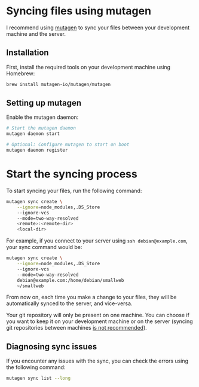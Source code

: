 # Syncing files using mutagen

I recommend using [mutagen](https://mutagen.io) to sync your files between your development machine and the server.

## Installation

First, install the required tools on your development machine using Homebrew:

```sh
brew install mutagen-io/mutagen/mutagen
```

## Setting up mutagen

Enable the mutagen daemon:

```sh
# Start the mutagen daemon
mutagen daemon start

# Optional: Configure mutagen to start on boot
mutagen daemon register
```

# Start the syncing process

To start syncing your files, run the following command:

```sh
mutagen sync create \
    --ignore=node_modules,.DS_Store
    --ignore-vcs
    --mode=two-way-resolved
    <remote>:<remote-dir>
    <local-dir>
```

For example, if you connect to your server using `ssh debian@example.com`, your sync command would be:

```sh
mutagen sync create \
    --ignore=node_modules,.DS_Store
    --ignore-vcs
    --mode=two-way-resolved
    debian@example.com:/home/debian/smallweb
    ~/smallweb
```

From now on, each time you make a change to your files, they will be automatically synced to the server, and vice-versa.

Your git repository will only be present on one machine. You can choose if you want to keep it on your development machine or on the server (syncing git repositories between machines [is not recommended](https://mutagen.io/documentation/synchronization/version-control-systems)).

## Diagnosing sync issues

If you encounter any issues with the sync, you can check the errors using the following command:

```sh
mutagen sync list --long
```
